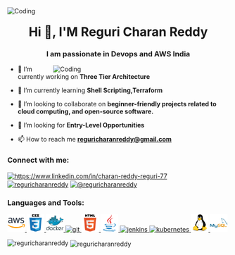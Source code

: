 <img align="right" alt="Coding" width="800" src="https://media3.giphy.com/media/v1.Y2lkPTc5MGI3NjExaHVsN2wxaGo1eWE0M3BmaGhwYXNpcmZ4amoxYXRhMnh4dmVkNjd5eiZlcD12MV9pbnRlcm5hbF9naWZfYnlfaWQmY3Q9Zw/1y0zSu5hYE1pJSdqmI/giphy.webp">

<h1 align="center">Hi 👋, I'M Reguri Charan Reddy</h1>
<h3 align="center">I am passionate in Devops and AWS India</h3>
<img align="right" alt="Coding" width="400" src="https://media3.giphy.com/media/v1.Y2lkPTc5MGI3NjExaHVsN2wxaGo1eWE0M3BmaGhwYXNpcmZ4amoxYXRhMnh4dmVkNjd5eiZlcD12MV9pbnRlcm5hbF9naWZfYnlfaWQmY3Q9Zw/1y0zSu5hYE1pJSdqmI/giphy.webp">

- 🔭 I’m currently working on **Three Tier Architecture**

- 🌱 I’m currently learning **Shell Scripting,Terraform**

- 👯 I’m looking to collaborate on **beginner-friendly projects related to cloud computing, and open-source software.**

- 🤝 I’m looking for **Entry-Level Opportunities**

- 📫 How to reach me **reguricharanreddy@gmail.com**

<h3 align="left">Connect with me:</h3>
<p align="left">
<a href="https://linkedin.com/in/https://www.linkedin.com/in/charan-reddy-reguri-77" target="blank"><img align="center" src="https://raw.githubusercontent.com/rahuldkjain/github-profile-readme-generator/master/src/images/icons/Social/linked-in-alt.svg" alt="https://www.linkedin.com/in/charan-reddy-reguri-77" height="30" width="40" /></a>
<a href="https://instagram.com/reguricharanreddy" target="blank"><img align="center" src="https://raw.githubusercontent.com/rahuldkjain/github-profile-readme-generator/master/src/images/icons/Social/instagram.svg" alt="reguricharanreddy" height="30" width="40" /></a>
<a href="https://medium.com/@reguricharanreddy" target="blank"><img align="center" src="https://raw.githubusercontent.com/rahuldkjain/github-profile-readme-generator/master/src/images/icons/Social/medium.svg" alt="@reguricharanreddy" height="30" width="40" /></a>
</p>

<h3 align="left">Languages and Tools:</h3>
<p align="left"> <a href="https://aws.amazon.com" target="_blank" rel="noreferrer"> <img src="https://raw.githubusercontent.com/devicons/devicon/master/icons/amazonwebservices/amazonwebservices-original-wordmark.svg" alt="aws" width="40" height="40"/> </a> <a href="https://www.w3schools.com/css/" target="_blank" rel="noreferrer"> <img src="https://raw.githubusercontent.com/devicons/devicon/master/icons/css3/css3-original-wordmark.svg" alt="css3" width="40" height="40"/> </a> <a href="https://www.docker.com/" target="_blank" rel="noreferrer"> <img src="https://raw.githubusercontent.com/devicons/devicon/master/icons/docker/docker-original-wordmark.svg" alt="docker" width="40" height="40"/> </a> <a href="https://git-scm.com/" target="_blank" rel="noreferrer"> <img src="https://www.vectorlogo.zone/logos/git-scm/git-scm-icon.svg" alt="git" width="40" height="40"/> </a> <a href="https://www.w3.org/html/" target="_blank" rel="noreferrer"> <img src="https://raw.githubusercontent.com/devicons/devicon/master/icons/html5/html5-original-wordmark.svg" alt="html5" width="40" height="40"/> </a> <a href="https://www.java.com" target="_blank" rel="noreferrer"> <img src="https://raw.githubusercontent.com/devicons/devicon/master/icons/java/java-original.svg" alt="java" width="40" height="40"/> </a> <a href="https://www.jenkins.io" target="_blank" rel="noreferrer"> <img src="https://www.vectorlogo.zone/logos/jenkins/jenkins-icon.svg" alt="jenkins" width="40" height="40"/> </a> <a href="https://kubernetes.io" target="_blank" rel="noreferrer"> <img src="https://www.vectorlogo.zone/logos/kubernetes/kubernetes-icon.svg" alt="kubernetes" width="40" height="40"/> </a> <a href="https://www.linux.org/" target="_blank" rel="noreferrer"> <img src="https://raw.githubusercontent.com/devicons/devicon/master/icons/linux/linux-original.svg" alt="linux" width="40" height="40"/> </a> <a href="https://www.mysql.com/" target="_blank" rel="noreferrer"> <img src="https://raw.githubusercontent.com/devicons/devicon/master/icons/mysql/mysql-original-wordmark.svg" alt="mysql" width="40" height="40"/> </a> </p>

<p><img align="left" src="https://github-readme-stats.vercel.app/api/top-langs?username=reguricharanreddy&show_icons=true&locale=en&layout=compact" alt="reguricharanreddy" /></p>

<p>&nbsp;<img align="center" src="https://github-readme-stats.vercel.app/api?username=reguricharanreddy&show_icons=true&locale=en" alt="reguricharanreddy" /></p>

